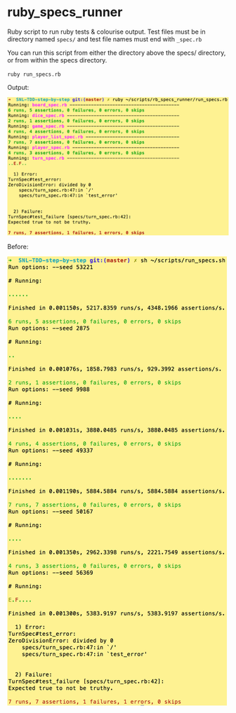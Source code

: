 # ruby_specs_runner
Ruby script to run ruby tests &amp; colourise output. Test files must be in directory named `specs/` and test file names must end with `_spec.rb`

You can run this script from either the directory above the specs/ directory, or from within the specs directory.

`ruby run_specs.rb`

Output:

![after](https://raw.githubusercontent.com/CraigMorton/ruby_specs_runner/master/img/after.png)

Before:

![before](https://raw.githubusercontent.com/CraigMorton/ruby_specs_runner/master/img/before.png)
